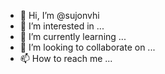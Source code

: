 - 👋 Hi, I’m @sujonvhi
- 👀 I’m interested in ...
- 🌱 I’m currently learning ...
- 💞️ I’m looking to collaborate on ...
- 📫 How to reach me ...

<!---
sujonvhi/sujonvhi is a ✨ special ✨ repository because its `README.md` (this file) appears on your GitHub profile.
You can click the Preview link to take a look at your changes.
--->
